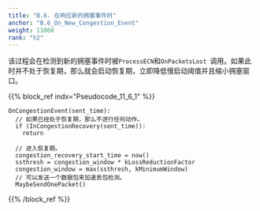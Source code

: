```yaml
---
title: "B.6. 在响应新的拥塞事件时"
anchor: "B.6_On_New_Congestion_Event"
weight: 11060
rank: "h2"
---
```


该过程会在检测到新的拥塞事件时被`ProcessECN`和`OnPacketsLost `调用。如果此时并不处于恢复期，那么就会启动恢复期，立即降低慢启动阈值并且缩小拥塞窗口。

{{% block_ref
indx="Pseudocode_11_6_1" %}}

```
OnCongestionEvent(sent_time):
  // 如果已经处于恢复期，那么不进行任何动作。
  if (InCongestionRecovery(sent_time)):
    return

  // 进入恢复期。
  congestion_recovery_start_time = now()
  ssthresh = congestion_window * kLossReductionFactor
  congestion_window = max(ssthresh, kMinimumWindow)
  // 可以发送一个数据包来加速丢包检测。
  MaybeSendOnePacket()
```

{{% /block_ref %}}
